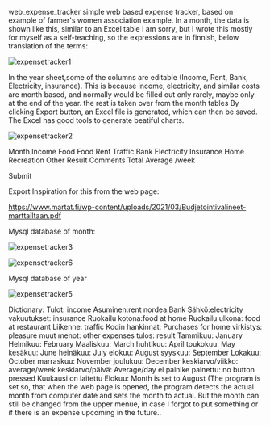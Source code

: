web_expense_tracker
simple web based expense tracker, based on example of farmer's women association example. 
In a month, the data is shown like this, similar to an Excel table
I am sorry, but I wrote this mostly for myself as a self-teaching, so the expressions are in finnish, below translation of the terms:


![expensetracker1](https://github.com/ReinhardLenz/web_expense_tracker/assets/71219487/0748fcb6-23ca-4ca9-aa6c-85ef030f1c26)





In the year sheet,some of the columns are editable (Income, Rent, Bank, Electricity, insurance). This is because income, electricity, and similar costs are month based, and normally would be filled out only rarely, maybe only at the end of the year. the rest is taken over from the month tables
By clicking Export button, an Excel file is generated, which can then be saved. The Excel has good tools to  generate beatiful charts.

![expensetracker2](https://github.com/ReinhardLenz/web_expense_tracker/assets/71219487/0d7d8827-a78f-487e-9c59-2cdf7bc097ec)


Month	Income	Food	Food	Rent	Traffic	Bank	Electricity	Insurance	Home	Recreation	Other	Result	Comments
Total
Average
/week



Submit

Export
Inspiration for this from the web page:

https://www.martat.fi/wp-content/uploads/2021/03/Budjetointivalineet-marttailtaan.pdf

Mysql database of month:



![expensetracker3](https://github.com/ReinhardLenz/web_expense_tracker/assets/71219487/3ef765ca-d5ba-4957-a846-d8d877e82949)



![expensetracker6](https://github.com/ReinhardLenz/web_expense_tracker/assets/71219487/1fac5e1a-4b17-431d-a4a6-ef4cfd9d690d)

Mysql database of year



![expensetracker5](https://github.com/ReinhardLenz/web_expense_tracker/assets/71219487/f124ad27-8924-4dff-8c45-05f343095227)


Dictionary:
Tulot: income
Asuminen:rent
nordea:Bank
Sähkö:electricity
vakuutukset: insurance
Ruokailu kotona:food at home
Ruokailu ulkona: food at restaurant
Liikenne: traffic
Kodin hankinnat: Purchases for home
virkistys: pleasure
muut menot: other expenses
tulos: result
Tammikuu: January
Helmikuu: February
Maaliskuu: March
huhtikuu: April
toukokuu: May
kesäkuu: June
heinäkuu: July
elokuu: August
syyskuu: September
Lokakuu: October
marraskuu: November
joulukuu: December
keskiarvo/viikko: average/week
keskiarvo/päivä: Average/day
ei painike painettu: no button pressed
Kuukausi on laitettu Elokuu: Month is set to August (The program is set so, that when the web page is opened, the 
program detects the actual month from computer date and sets the month to actual. But the month can still be changed
from the upper menue, in case I forgot to put something or if there is an expense upcoming in the future..

